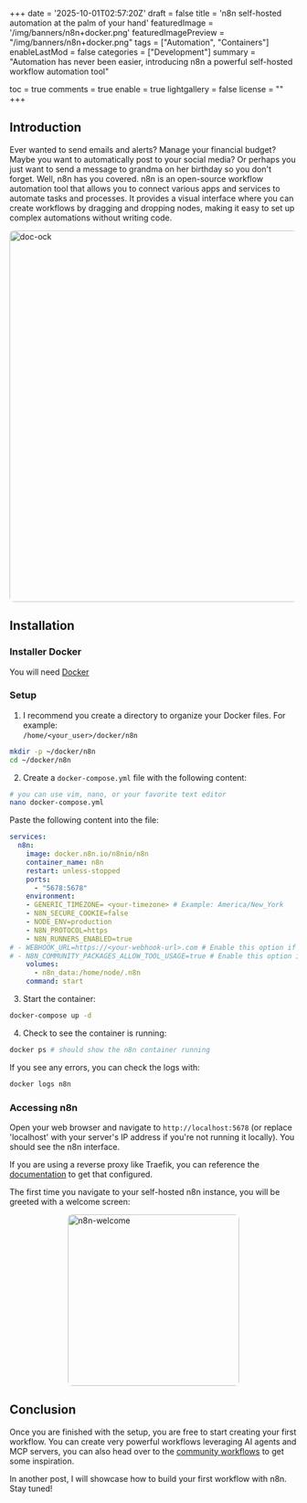 +++
date = '2025-10-01T02:57:20Z'
draft = false
title = 'n8n self-hosted automation at the palm of your hand'
featuredImage = '/img/banners/n8n+docker.png'
featuredImagePreview = "/img/banners/n8n+docker.png"
tags = ["Automation", "Containers"]
enableLastMod = false
categories = ["Development"]
summary = "Automation has never been easier, introducing n8n a powerful self-hosted workflow automation tool"

toc = true
comments = true
  enable = true
lightgallery = false
license = ""
+++

## Introduction
Ever wanted to send emails and alerts? Manage your financial budget? Maybe you want to automatically post to your social media? Or perhaps you just want to send a message to grandma on her birthday so you don't forget. Well, n8n has you covered. n8n is an open-source workflow automation tool that allows you to connect various apps and services to automate tasks and processes. It provides a visual interface where you can create workflows by dragging and dropping nodes, making it easy to set up complex automations without writing code.

<img src="/img/content/power_of_the_sun.jpg" alt="doc-ock" style="width:650px; border-radius:8px; border-radius:8px; display:block; margin-left:auto; margin-right:auto;" />

## Installation
### Installer Docker
You will need [Docker](/posts/installing-docker/)

### Setup
1. I recommend you create a directory to organize your Docker files. For example:<br> `/home/<your_user>/docker/n8n`
```bash
mkdir -p ~/docker/n8n
cd ~/docker/n8n
```

2. Create a `docker-compose.yml` file with the following content:
```bash
# you can use vim, nano, or your favorite text editor
nano docker-compose.yml
```

Paste the following content into the file:
```yaml
services:
  n8n:
    image: docker.n8n.io/n8nio/n8n
    container_name: n8n
    restart: unless-stopped
    ports:
      - "5678:5678"
    environment:
	- GENERIC_TIMEZONE= <your-timezone> # Example: America/New_York
	- N8N_SECURE_COOKIE=false
	- NODE_ENV=production
	- N8N_PROTOCOL=https
	- N8N_RUNNERS_ENABLED=true
# - WEBHOOK_URL=https://<your-webhook-url>.com # Enable this option if you want to enable webhooks
# - N8N_COMMUNITY_PACKAGES_ALLOW_TOOL_USAGE=true # Enable this option if you want to use community packages
    volumes:
      - n8n_data:/home/node/.n8n
    command: start
```

3. Start the container:
```bash
docker-compose up -d
```

4. Check to see the container is running:
```bash
docker ps # should show the n8n container running
```
If you see any errors, you can check the logs with:
```bash
docker logs n8n
```
### Accessing n8n
Open your web browser and navigate to `http://localhost:5678` (or replace 'localhost' with your server's IP address if you're not running it locally). You should see the n8n interface.

If you are using a reverse proxy like Traefik, you can reference the [documentation](https://docs.n8n.io/hosting/installation/server-setups/docker-compose/) to get that configured.

The first time you navigate to your self-hosted n8n instance, you will be greeted with a welcome screen:

<img src="/img/content/n8n_welcome.png" alt="n8n-welcome" style="width:300px; border-radius:8px; display:block; margin-left:auto; margin-right:auto;" />

## Conclusion
Once you are finished with the setup, you are free to start creating your first workflow.
You can create very powerful workflows leveraging AI agents and MCP servers, you can also head over to the [community workflows](https://n8n.io/workflows/?utm_source=n8n_app&utm_medium=template_library&utm_instance=https://n8n.per-tech.org/&utm_n8n_version=1.111.1&utm_awc=1) to get some inspiration.

In another post, I will showcase how to build your first workflow with n8n. Stay tuned! 
